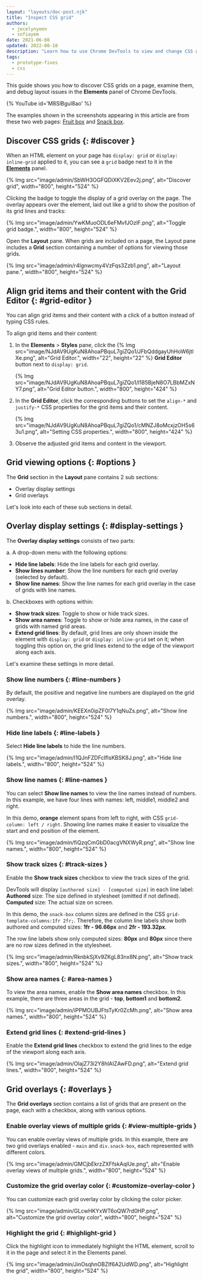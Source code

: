 ```yaml
---
layout: "layouts/doc-post.njk"
title: "Inspect CSS grid"
authors:
  - jecelynyeen
  - sofiayem
date: 2021-06-08
updated: 2022-08-18
description: "Learn how to use Chrome DevTools to view and change CSS grids."
tags:
  - prototype-fixes
  - css
---
```


This guide shows you how to discover CSS grids on a page, examine them, and debug layout issues
in the **Elements** panel of Chrome DevTools.

{% YouTube id='M8SlBgul8ao' %}

The examples shown in the screenshots appearing in this article are from these two web pages: [Fruit
box][1] and [Snack box][2].

## Discover CSS grids {: #discover }

When an HTML element on your page has `display: grid` or `display: inline-grid` applied to it, you
can see a `grid` badge next to it in the [**Elements**][3] panel.

{% Img src="image/admin/SbWH3OGFQDiXKV2Eev2j.png", alt="Discover grid", width="800", height="524" %}

Clicking the badge to toggle the display of a grid overlay on the page. The overlay appears over the
element, laid out like a grid to show the position of its grid lines and tracks:

{% Img src="image/admin/YwKMuoODL6eFMvfJOzlF.png", alt="Toggle grid badge.", width="800", height="524" %}

Open the **Layout** pane. When grids are included on a page, the Layout pane includes a **Grid**
section containing a number of options for viewing those grids.

{% Img src="image/admin/r4Ignwcmy4VzFqs3Zzb1.png", alt="Layout pane.", width="800", height="524" %}

## Align grid items and their content with the Grid Editor {: #grid-editor }

You can align grid items and their content with a click of a button instead of typing CSS rules.

To align grid items and their content:

1. In the **Elements** > **Styles** pane, click the {% Img src="image/NJdAV9UgKuN8AhoaPBquL7giZQo1/JFbQddgayUhHoW6jtlXe.png", alt="Grid Editor.", width="22", height="22" %} **Grid Editor** button next to `display: grid`.

   {% Img src="image/NJdAV9UgKuN8AhoaPBquL7giZQo1/l185BjeN8O7LBbMZxNY7.png", alt="Grid Editor button.", width="800", height="424" %}

1. In the **Grid Editor**, click the corresponding buttons to set the `align-*` and `justify-*` CSS properties for the grid items and their content.

   {% Img src="image/NJdAV9UgKuN8AhoaPBquL7giZQo1/cMNZJ8oMcxjzOH5s63u1.png", alt="Setting CSS properties.", width="800", height="424" %}

1. Observe the adjusted grid items and content in the viewport.

## Grid viewing options {: #options }

The **Grid** section in the **Layout** pane contains 2 sub sections:

- Overlay display settings
- Grid overlays

Let's look into each of these sub sections in detail.

## Overlay display settings {: #display-settings }

The **Overlay display settings** consists of two parts:

a. A drop-down menu with the following options:

- **Hide line labels**: Hide the line labels for each grid overlay.
- **Show lines number**: Show the line numbers for each grid overlay (selected by default).
- **Show line names**: Show the line names for each grid overlay in the case of grids with line
  names.

b. Checkboxes with options within:

- **Show track sizes**: Toggle to show or hide track sizes.
- **Show area names**: Toggle to show or hide area names, in the case of grids with named grid
  areas.
- **Extend grid lines**: By default, grid lines are only shown inside the element with
  `display: grid` or `display: inline-grid` set on it; when toggling this option on, the grid lines
  extend to the edge of the viewport along each axis.

Let's examine these settings in more detail.

### Show line numbers {: #line-numbers }

By default, the positive and negative line numbers are displayed on the grid overlay.

{% Img src="image/admin/KEEXn0ipZF0I7Y1qNuZs.png", alt="Show line numbers.", width="800", height="524" %}

### Hide line labels {: #line-labels }

Select **Hide line labels** to hide the line numbers.

{% Img src="image/admin/I1QJnFZDFcIflsKBSK8J.png", alt="Hide line labels.", width="800", height="524" %}

### Show line names {: #line-names }

You can select **Show line names** to view the line names instead of numbers. In this example, we
have four lines with names: left, middle1, middle2 and right.

In this demo, **orange** element spans from left to right, with CSS `grid-column: left / right`.
Showing line names make it easier to visualize the start and end position of the element.

{% Img src="image/admin/fiQzqCmGbD0acgVNXWyR.png", alt="Show line names.", width="800", height="524" %}

### Show track sizes {: #track-sizes }

Enable the **Show track sizes** checkbox to view the track sizes of the grid.

DevTools will display `[authored size] - [computed size]` in each line label: **Authored** size: The
size defined in stylesheet (omitted if not defined). **Computed** size: The actual size on screen.

In this demo, the `snack-box` column sizes are defined in the CSS `grid-template-columns:1fr 2fr;`.
Therefore, the column line labels show both authored and computed sizes: **1fr - 96.66px** and
**2fr - 193.32px**.

The row line labels show only computed sizes: **80px** and **80px** since there are no row sizes
defined in the stylesheet.

{% Img src="image/admin/RknbkSjXv9ZKgL83nx8N.png", alt="Show track sizes.", width="800", height="524" %}

### Show area names {: #area-names }

To view the area names, enable the **Show area names** checkbox. In this example, there are three areas
in the grid - **top**, **bottom1** and **bottom2**.

{% Img src="image/admin/iPPMOUBJFtsTyKr0ZcMh.png", alt="Show area names.", width="800", height="524" %}

### Extend grid lines {: #extend-grid-lines }

Enable the **Extend grid lines** checkbox to extend the grid lines to the edge of the viewport along
each axis.

{% Img src="image/admin/OlajZ73i2Y8hlAIZAwFD.png", alt="Extend grid lines.", width="800", height="524" %}

## Grid overlays {: #overlays }

The **Grid overlays** section contains a list of grids that are present on the page, each with a
checkbox, along with various options.

### Enable overlay views of multiple grids {: #view-multiple-grids }

You can enable overlay views of multiple grids. In this example, there are two grid overlays enabled -
`main` and `div.snack-box`, each represented with different colors.

{% Img src="image/admin/GMCjbEkrzZXFfskAqlUe.png", alt="Enable overlay views of multiple grids.", width="800", height="524" %}

### Customize the grid overlay color {: #customize-overlay-color }

You can customize each grid overlay color by clicking the color picker.

{% Img src="image/admin/GLcwHKYxWT6oQW7rd0HP.png", alt="Customize the grid overlay color", width="800", height="524" %}

### Highlight the grid {: #highlight-grid }

Click the highlight icon to immediately highlight the HTML element, scroll to it in the page and
select it in the Elements panel.

{% Img src="image/admin/JinOsqhnOBZIf6A2UdWD.png", alt="Highlight the grid", width="800", height="524" %}

[1]: https://jec.fyi/demo/css-grid-fruit
[2]: https://jec.fyi/demo/css-grid-snack
[3]: /docs/devtools/open

